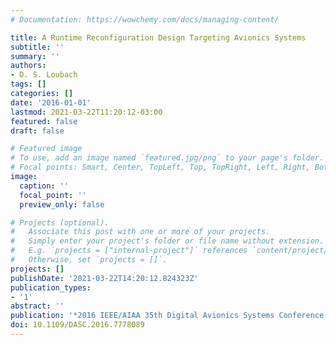 ```yaml
---
# Documentation: https://wowchemy.com/docs/managing-content/

title: A Runtime Reconfiguration Design Targeting Avionics Systems
subtitle: ''
summary: ''
authors:
- D. S. Loubach
tags: []
categories: []
date: '2016-01-01'
lastmod: 2021-03-22T11:20:12-03:00
featured: false
draft: false

# Featured image
# To use, add an image named `featured.jpg/png` to your page's folder.
# Focal points: Smart, Center, TopLeft, Top, TopRight, Left, Right, BottomLeft, Bottom, BottomRight.
image:
  caption: ''
  focal_point: ''
  preview_only: false

# Projects (optional).
#   Associate this post with one or more of your projects.
#   Simply enter your project's folder or file name without extension.
#   E.g. `projects = ["internal-project"]` references `content/project/deep-learning/index.md`.
#   Otherwise, set `projects = []`.
projects: []
publishDate: '2021-03-22T14:20:12.824323Z'
publication_types:
- '1'
abstract: ''
publication: '*2016 IEEE/AIAA 35th Digital Avionics Systems Conference (DASC)*'
doi: 10.1109/DASC.2016.7778089
---
```

